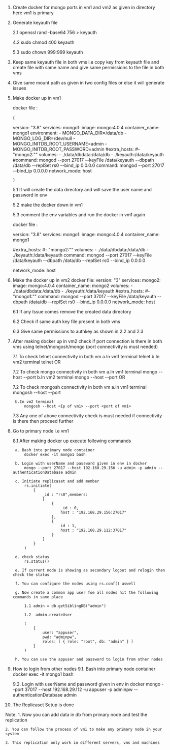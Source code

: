 1. Create docker for mongo ports in vm1 and vm2 as given in directory here vm1 is primary
2. Generate keyauth file 

    2.1 openssl rand -base64 756 > keyauth
    
    4.2 sudo chmod 400 keyauth
    
    5.3 sudo chown 999:999 keyauth

3. Keep same keyauth file in both vms i.e copy key from keyauth file and create file with same name and give same permissions to the file in both vms

4. Give same mount path as given in two config files or else it will generate issues

5. Make docker up in vm1 
    
    docker file :
    
    {
    
    version: "3.8"
    services:
      mongo1:
      image: mongo:4.0.4
      container_name: mongo1
      environment:
       - MONGO_DATA_DIR=/data/db
       - MONGO_LOG_DIR=/dev/null
       - MONGO_INITDB_ROOT_USERNAME=admin
       - MONGO_INITDB_ROOT_PASSWORD=admin
      #extra_hosts:
      #- "mongo2:"<IP of vm2>"
      volumes:
        - ./data/dbdata:/data/db
        - ./keyauth:/data/keyauth
      #command: mongod --port 27017 --keyFile /data/keyauth --dbpath /data/db --replSet rs0 --bind_ip 0.0.0.0
      command: mongod  --port 27017 --bind_ip 0.0.0.0
      network_mode: host

       }
       
    5.1 It will create the data directory and will save the user name and password in env
    
    5.2 make the docker down in vm1
    
    5.3 comment the env variables and run the docker in vm1 again
    
    docker file :

    version: "3.8"
    services:
      mongo1:
      image: mongo:4.0.4
      container_name: mongo1
      <!-- environment:
       - MONGO_DATA_DIR=/data/db
       - MONGO_LOG_DIR=/dev/null
       - MONGO_INITDB_ROOT_USERNAME=admin
       - MONGO_INITDB_ROOT_PASSWORD=admin -->
      #extra_hosts:
      #- "mongo2:"<IP of vm2>"
      volumes:
        - ./data/dbdata:/data/db
        - ./keyauth:/data/keyauth
      command: mongod --port 27017 --keyFile /data/keyauth --dbpath /data/db --replSet rs0 --bind_ip 0.0.0.0
      <!-- command: mongod  --port 27017 --bind_ip 0.0.0.0 -->
      network_mode: host

6. Make the docker up in vm2
    docker file:
    version: "3"
    services:
      mongo2:
      image: mongo:4.0.4
      container_name: mongo2
      volumes:
        - ./data/dbdata:/data/db
        - ./keyauth:/data/keyauth
     #extra_hosts:
       #- "mongo1:"<IP of vm1>"
      command: mongod --port 37017 --keyFile /data/keyauth --dbpath /data/db --replSet rs0 --bind_ip 0.0.0.0
      network_mode: host 
    
    6.1 If any Issue comes remove the created data directory
    
    6.2 Check if same auth key file present in both vms
    
    6.3 Give same permissions to authkey as shown in 2.2 and 2.3

7. After making docker up in vm2 check if port connection is there in both vms using telnet/mongosh/mongo (port connectivity is must needed)
    
    7.1 To check telnet connectivity in both vm
        a.In vm1 terminal
            telnet <Ip of vm2>  <port of vm2>
        b.In vm2 terminal
            telnet <Ip of vm1>  <port of vm1>
        OR
    
    7.2 To check mongo connectivity in both vm
        a.In vm1 terminal
            mongo --host <Ip of vm2> --port <port of vm2>
        b.In vm2 terminal
            mongo --host <Ip of vm1> --port <port of vm1>
        OR
    
    7.2 To check mongosh connectivity in both vm
        a.In vm1 terminal
            mongosh --host <Ip of vm2> --port <port of vm2>
        
        b.In vm2 terminal
            mongosh --host <Ip of vm1> --port <port of vm1>
    
    7.3 Any one of above connectivity check is must needed if connectivity is there then proceed further

8. Go to primary node i.e vm1

    8.1 After making docker up execute following commands
        
        a. Bash into primary node container
            docker exec -it mongo1 bash
        
        b. Login with userName and password given in env in docker
            mongo --port 27017 --host 192.168.29.156 -u admin -p admin --authenticationDatabase admin
        
        c. Initiate replicaset and add member
            rs.initiate( 
                {
                    _id : "rs0",members: 
                    [
                        { 
                            _id : 0, 
                            host : "192.168.29.156:27017"
                        },
                        { 
                            id : 1, 
                            host : "192.168.29.112:37017" 
                        }
                    ]
                }
            ) 
        
        d. check status
            rs.status()
        
        e. If current node is showing as secondary logout and relogin then check the status
        
        f. You can configure the nodes using rs.conf() aswell

        g. Now create a common app user foe all nodes hit the following commands in same place
            
            1.1 admin = db.getSiblingDB("admin")
            
            1.2  admin.createUser
            
            (
                {
                    user: "appuser",
                    pwd: "adminpw",
                    roles: [ { role: "root", db: "admin" } ]
                }
            )
            
        h. You can use the appuser and password to login from other nodes

9. How to login from other nodes
    9.1. Bash into primary node container
            docker exec -it mongo1 bash
    
    9.2. Login with userName and password given in env in docker
           mongo --port 37017 --host 192.168.29.112 -u appuser -p adminpw --authenticationDatabase admin

10. The Replicaset Setup is done

Note:
    1. Now you can add data in db from primary node and test the replication
    
    2. You can follow the process of vm1 to make any primary node in your system 
    
    3. This replication only work in different servers, vms and machines

